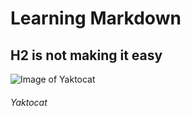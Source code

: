 # Learning Markdown
## H2 is not making it easy
![Image of Yaktocat](https://octodex.github.com/images/yaktocat.png) 
###### Yaktocat
